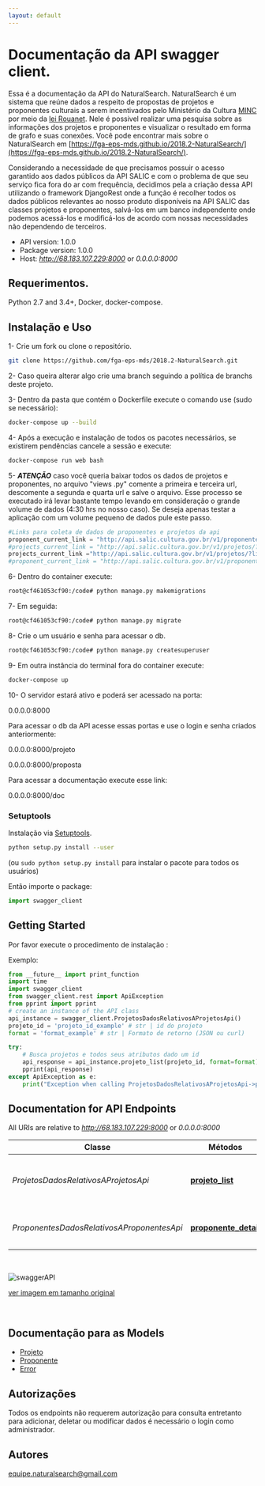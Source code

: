 ```yaml
---
layout: default
---
```


# Documentação da API swagger client.
Essa é a documentação da API do NaturalSearch.  NaturalSearch é um sistema que reúne dados a respeito de propostas de projetos e proponentes culturais a serem incentivados pelo Ministério da Cultura [MINC](http://www.cultura.gov.br/) por meio da [lei Rouanet](http://rouanet.cultura.gov.br/o-que-e/). Nele é possivel realizar uma pesquisa sobre as informações dos projetos e proponentes e visualizar o resultado em forma de grafo e suas conexões.  Você pode encontrar mais sobre o NaturalSearch em [https://fga-eps-mds.github.io/2018.2-NaturalSearch/](https://fga-eps-mds.github.io/2018.2-NaturalSearch/).

Considerando a necessidade de que precisamos possuir o acesso garantido aos dados públicos da API SALIC e com o problema de que seu serviço fica fora do ar com frequência, decidimos pela a criação dessa API utilizando o framework DjangoRest onde a função é recolher todos os dados públicos relevantes ao nosso produto disponíveis na API SALIC das classes projetos e proponentes, salvá-los em um banco independente onde podemos acessá-los e modificá-los de acordo com nossas necessidades não dependendo de terceiros.


- API version: 1.0.0
- Package version: 1.0.0
- Host: *http://68.183.107.229:8000* or *0.0.0.0:8000*

## Requerimentos.

Python 2.7 and 3.4+, Docker, docker-compose.

## Instalação e Uso

1- Crie um fork ou clone o repositório.

```sh
git clone https://github.com/fga-eps-mds/2018.2-NaturalSearch.git
```

2- Caso queira alterar algo crie uma branch seguindo a política de branchs deste projeto. 

3- Dentro da pasta que contém o Dockerfile execute o comando use (sudo se necessário):
```sh
docker-compose up --build
```
4- Após a execução e instalação de todos os pacotes necessários, se existirem pendências cancele a sessão e execute:

```sh
docker-compose run web bash
```
5- ___ATENÇÃO___ caso você queria baixar todos os dados de projetos e proponentes, no arquivo "views .py" comente a primeira e terceira url, descomente a segunda e quarta url e salve o arquivo. Esse processo se executado irá levar bastante tempo levando em consideração o grande volume de dados (4:30 hrs no nosso caso). Se deseja apenas testar a aplicação com um volume pequeno de dados pule este passo.

```python
#Links para coleta de dados de proponentes e projetos da api
proponent_current_link = "http://api.salic.cultura.gov.br/v1/proponentes/?limit=100&offset=44200&format=json&"
#projects_current_link = "http://api.salic.cultura.gov.br/v1/projetos/?limit=100&format=json&"
projects_current_link ="http://api.salic.cultura.gov.br/v1/projetos/?limit=100&offset=92400&format=json&"
#proponent_current_link = "http://api.salic.cultura.gov.br/v1/proponentes/?limit=100&format=json"
```
6- Dentro do container execute:
```sh
root@cf461053cf90:/code# python manage.py makemigrations
```

7- Em seguida:
```sh
root@cf461053cf90:/code# python manage.py migrate

```
8- Crie o um usuário e senha para acessar o db.

```sh
root@cf461053cf90:/code# python manage.py createsuperuser
```

9- Em outra instância do terminal fora do container execute:
```sh
docker-compose up
```

10- O servidor estará ativo e poderá ser acessado na porta: 

0.0.0.0:8000

Para acessar o db da API acesse essas portas e use o login e senha criados anteriormente:

0.0.0.0:8000/projeto

0.0.0.0:8000/proposta

Para acessar a documentação execute esse link:

0.0.0.0:8000/doc

### Setuptools

Instalação via [Setuptools](http://pypi.python.org/pypi/setuptools).

```sh
python setup.py install --user
```
(ou `sudo python setup.py install` para instalar o pacote para todos os usuários)

Então importe o package:
```python
import swagger_client
```

## Getting Started

Por favor execute o procedimento de instalação :

Exemplo:

```python
from __future__ import print_function
import time
import swagger_client
from swagger_client.rest import ApiException
from pprint import pprint
# create an instance of the API class
api_instance = swagger_client.ProjetosDadosRelativosAProjetosApi()
projeto_id = 'projeto_id_example' # str | id do projeto
format = 'format_example' # str | Formato de retorno (JSON ou curl)

try:
    # Busca projetos e todos seus atributos dado um id
    api_response = api_instance.projeto_list(projeto_id, format=format)
    pprint(api_response)
except ApiException as e:
    print("Exception when calling ProjetosDadosRelativosAProjetosApi->projeto_list: %s\n" % e)

```

## Documentation for API Endpoints

All URIs are relative to *http://68.183.107.229:8000* or *0.0.0.0:8000*

|Classe | Métodos  | HTTP request  | Descrição
------------ | --------------- | ------------- | -------------
*ProjetosDadosRelativosAProjetosApi* | [**projeto_list**](https://github.com/fga-eps-mds/2018.2-NaturalSearch/blob/gh-pages/docs/Documentacao_API/DadosRelativosAProjetosApi.html#projeto_list) | **GET** /projeto/{projeto_id} | Busca projetos e todos seus atributos dado um id
*ProponentesDadosRelativosAProponentesApi* | [**proponente_detail**](https://github.com/fga-eps-mds/2018.2-NaturalSearch/blob/gh-pages/docs/Documenta%C3%A7%C3%A3o%20API/DadosRelativosAProponentesApi.md#proponente_detail) | **GET** /proponente/{proponente_id} | Busca proponentes dado um id fornecido|


<br>


![swaggerAPI](https://fga-eps-mds.github.io/2018.2-NaturalSearch/docs/images/swaggerAPI.png)

[ver imagem em tamanho original](https://fga-eps-mds.github.io/2018.2-NaturalSearch/docs/images/swaggerAPI.png)

<br>


## Documentação para as Models


 - [Projeto](https://fga-eps-mds.github.io/2018.2-NaturalSearch/docs/Documentacao_API/Projeto.html)
 - [Proponente](https://fga-eps-mds.github.io/2018.2-NaturalSearch/docs/Documentacao_API/Proponente.html)
 - [Error](https://fga-eps-mds.github.io/2018.2-NaturalSearch/docs/Documentacao_API/Error.html)


## Autorizações

Todos os endpoints não requerem autorização para consulta entretanto para adicionar, deletar ou modificar dados é necessário o login como administrador.


## Autores

equipe.naturalsearch@gmail.com

